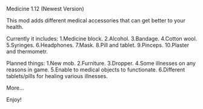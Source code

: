 Medicine 1.12 (Newest Version)

This mod adds different medical accessories that can get better to your health.

Currently it includes:
   1.Medicine block.
   2.Alcohol.
   3.Bandage.
   4.Cotton wool.
   5.Syringes.
   6.Headphones.
   7.Mask.
   8.Pill and tablet.
   9.Pinceps.
   10.Plaster and thermometr.
   
Planned things:
   1.New mob.
   2.Furniture.
   3.Dropper.
   4.Some illnesses on any reasons in game.
   5.Enable to medical objects to functionate.
   6.Different tablets/pills for healing various illnesses.
   
   More...


Enjoy!
